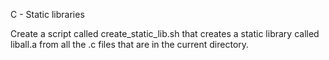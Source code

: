 C - Static libraries

Create a script called create_static_lib.sh that creates a static library called liball.a from all the .c files that are in the current directory.
